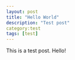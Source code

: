 ```yaml
---
layout: post
title: "Hello World"
description: "Test post"
category:test 
tags: [test]
---
```

This is a test post. Hello!
